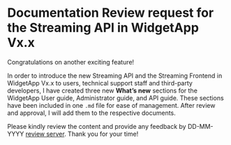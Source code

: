 # Documentation Review request for the Streaming API in WidgetApp Vx.x

Congratulations on another exciting feature!

In order to introduce the new Streaming API and the Streaming Frontend in WidgetApp Vx.x to users, technical support staff and third-party developers, I have created three new **What’s new** sections for the WidgetApp User guide, Administrator guide, and API guide. These sections have been included in one `.md` file for ease of management. After review and approval, I will add them to the respective documents.

Please kindly review the content and provide any feedback by DD-MM-YYYY [review server](LinkToTheReiveWserver). Thank you for your time!

